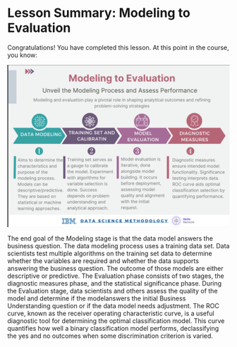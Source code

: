# Lesson Summary: Modeling to Evaluation

Congratulations! You have completed this lesson. At this point in the course, you know:

 ![Image Alt](https://github.com/tuethu/IBM-Data-Science-Course/blob/7d904a1052f2966c841a8fd4b8331a3871875139/Course%203_Data%20Science%20Methodology/Module%202%20/Lesson%202_From%20Modeling%20to%20Evaluation/Data%20Modeling%20to%20Evaluation.png)
 
The end goal of the Modeling stage is that the data model answers the business question.
The data modeling process uses a training data set. Data scientists test multiple algorithms on the training set data to determine whether the variables are required and whether the data supports answering the business question. The outcome of those models are either descriptive or predictive.
The Evaluation phase consists of two stages, the diagnostic measures phase, and the statistical significance phase.
During the Evaluation stage, data scientists and others assess the quality of the model and determine if the modelanswers the initial Business Understanding question or if the data model needs adjustment.
The ROC curve, known as the receiver operating characteristic curve, is a useful diagnostic tool for determining the optimal classification model. This curve quantifies how well a binary classification model performs, declassifying the yes and no outcomes when some discrimination criterion is varied.
